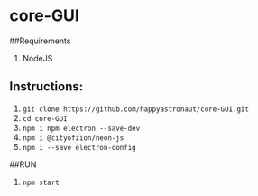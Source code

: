 # core-GUI

##Requirements
1. NodeJS

## Instructions:
1. `git clone https://github.com/happyastronaut/core-GUI.git`
2. `cd core-GUI`
3. `npm i npm electron --save-dev`
4. `npm i @cityofzion/neon-js`
5. `npm i --save electron-config`

##RUN
1. `npm start`


